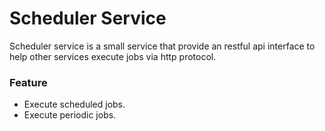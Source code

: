 # Scheduler Service

Scheduler service is a small service that provide an restful api interface to help other services execute jobs via http protocol.

### Feature
- Execute scheduled jobs.
- Execute periodic jobs.